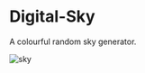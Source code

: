 # Digital-Sky
A colourful random sky generator.

![sky](https://user-images.githubusercontent.com/41476809/162277455-fc3d8eb8-a651-4806-a110-12314f6fa3ea.png)
